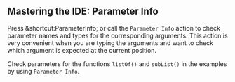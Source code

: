 ## Mastering the IDE: Parameter Info

Press <span class="shortcut">&shortcut:ParameterInfo;</span> 
or call the <span class="control">`Parameter Info`</span> action to check 
parameter names and types for the corresponding arguments. This action is very
convenient when you are typing the arguments and want to check which argument
is expected at the current position.

Check parameters for the functions `listOf()` and `subList()` in the examples
by using <span class="control">`Parameter Info`</span>.

